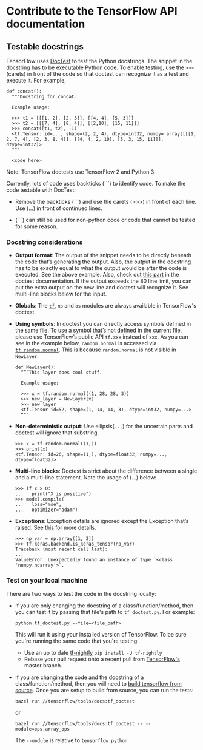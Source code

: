 # Contribute to the TensorFlow API documentation

## Testable docstrings

TensorFlow uses [DocTest](https://docs.python.org/3/library/doctest.html) to
test the Python docstrings. The snippet in the docstring has to be executable
Python code. To enable testing, use the `>>>` (carets) in front of the code so
that doctest can recognize it as a test and execute it. For example,

```
def concat():
  """Docstring for concat.

  Example usage:

  >>> t1 = [[[1, 2], [2, 3]], [[4, 4], [5, 3]]]
  >>> t2 = [[[7, 4], [8, 4]], [[2,10], [15, 11]]]
  >>> concat([t1, t2], -1)
  <tf.Tensor: id=..., shape=(2, 2, 4), dtype=int32, numpy= array([[[1, 2, 7, 4], [2, 3, 8, 4]], [[4, 4, 2, 10], [5, 3, 15, 11]]], dtype=int32)>
  """

  <code here>
```

Note: TensorFlow doctests use TensorFlow 2 and Python 3.

Currently, lots of code uses backticks (```) to identify code. To make the code
testable with DocTest:

*   Remove the backticks (```) and use the carets (>>>) in front of each line.
    Use (...) in front of continued lines.

*   (```) can still be used for non-python code or code that cannot be tested
    for some reason.

### Docstring considerations

*   **Output format**: The output of the snippet needs to be directly beneath
    the code that’s generating the output. Also, the output in the docstring has
    to be exactly equal to what the output would be after the code is executed.
    See the above example. Also, check out
    [this part](https://docs.python.org/3/library/doctest.html#warnings) in the
    doctest documentation. If the output exceeds the 80 line limit, you can put
    the extra output on the new line and doctest will recognize it. See
    multi-line blocks below for the input.

*   **Globals**: The <a href="../../api_docs/python/tf.md"><code>tf</code></a>, `np` and `os` modules are always available in
    TensorFlow's doctest.

*   **Using symbols**: In doctest you can directly access symbols defined in the
    same file. To use a symbol that’s not defined in the current file, please
    use TensorFlow’s public API `tf.xxx` instead of `xxx`. As you can see in the
    example below, `random.normal` is accessed via <a href="../../api_docs/python/tf/random/normal.md"><code>tf.random.normal</code></a>. This is
    because `random.normal` is not visible in `NewLayer`.

    ```
    def NewLayer():
      “””This layer does cool stuff.

      Example usage:

      >>> x = tf.random.normal((1, 28, 28, 3))
      >>> new_layer = NewLayer(x)
      >>> new_layer
      <tf.Tensor id=52, shape=(1, 14, 14, 3), dtype=int32, numpy=...>
      “””
    ```

*   **Non-deterministic output**: Use ellipsis(`...`) for the uncertain parts
    and doctest will ignore that substring.

    ```
    >>> x = tf.random.normal((1,))
    >>> print(x)
    <tf.Tensor: id=26, shape=(1,), dtype=float32, numpy=..., dtype=float32)>
    ```

*   **Multi-line blocks**: Doctest is strict about the difference between a
    single and a multi-line statement. Note the usage of (...) below:

    ```
    >>> if x > 0:
    ...   print("X is positive")
    >>> model.compile(
    ...   loss="mse",
    ...   optimizer="adam")
    ```

*   **Exceptions**: Exception details are ignored except the Exception that’s
    raised. See
    [this](https://docs.python.org/3/library/doctest.html#doctest.IGNORE_EXCEPTION_DETAIL)
    for more details.

    ```
    >>> np_var = np.array([1, 2])
    >>> tf.keras.backend.is_keras_tensor(np_var)
    Traceback (most recent call last):
    ...
    ValueError: Unexpectedly found an instance of type `<class 'numpy.ndarray'>`.
    ```

### Test on your local machine

There are two ways to test the code in the docstring locally:

*   If you are only changing the docstring of a class/function/method, then you
    can test it by passing that file's path to `tf_doctest.py`. For example:

    <pre class="prettyprint lang-bsh">
    <code class="devsite-terminal">python tf_doctest.py --file=&lt;file_path&gt;</code>
    </pre>

    This will run it using your installed version of TensorFlow. To be sure
    you're running the same code that you're testing:

    *   Use an up to date [tf-nightly](https://pypi.org/project/tf-nightly/)
        `pip install -U tf-nightly`
    *   Rebase your pull request onto a recent pull from
        [TensorFlow's](https://github.com/tensorflow/tensorflow) master branch.

*   If you are changing the code and the docstring of a class/function/method,
    then you will need to
    [build tensorflow from source](../../install/source.md). Once you are setup
    to build from source, you can run the tests:

    <pre class="prettyprint lang-bsh">
    <code class="devsite-terminal">bazel run //tensorflow/tools/docs:tf_doctest</code>
    </pre>

    or

    <pre class="prettyprint lang-bsh">
    <code class="devsite-terminal">bazel run //tensorflow/tools/docs:tf_doctest -- --module=ops.array_ops</code>
    </pre>

    The `--module` is relative to `tensorflow.python`.
